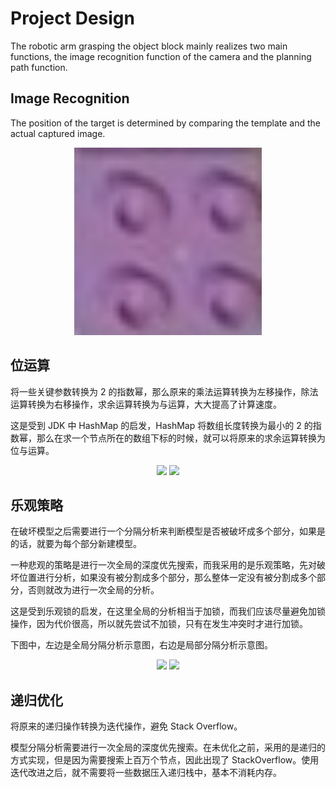 # Project Design

The robotic arm grasping the object block mainly realizes two main functions, the image recognition function of the camera and the planning path function.

## Image Recognition

The position of the target is determined by comparing the template and the actual captured image.

<div align="center">
    <img src="template.jpg" width="300px" display="inline"> 
</div>



## 位运算

将一些关键参数转换为 2 的指数幂，那么原来的乘法运算转换为左移操作，除法运算转换为右移操作，求余运算转换为与运算，大大提高了计算速度。

这是受到 JDK 中 HashMap 的启发，HashMap 将数组长度转换为最小的 2 的指数幂，那么在求一个节点所在的数组下标的时候，就可以将原来的求余运算转换为位与运算。

<div align="center">
    <img src="3.gif" width="300px" display="inline"> 
    <img src="4.png"  width="300px" display="inline">
</div>



## 乐观策略

在破坏模型之后需要进行一个分隔分析来判断模型是否被破坏成多个部分，如果是的话，就要为每个部分新建模型。

一种悲观的策略是进行一次全局的深度优先搜索，而我采用的是乐观策略，先对破坏位置进行分析，如果没有被分割成多个部分，那么整体一定没有被分割成多个部分，否则就改为进行一次全局的分析。

这是受到乐观锁的启发，在这里全局的分析相当于加锁，而我们应该尽量避免加锁操作，因为代价很高，所以就先尝试不加锁，只有在发生冲突时才进行加锁。

下图中，左边是全局分隔分析示意图，右边是局部分隔分析示意图。



<div align="center">
    <img src="1.gif" width="300px" display="inline"> 
    <img src="2.gif"  width="300px" display="inline">
</div>

## 递归优化

将原来的递归操作转换为迭代操作，避免 Stack Overflow。

模型分隔分析需要进行一次全局的深度优先搜索。在未优化之前，采用的是递归的方式实现，但是因为需要搜索上百万个节点，因此出现了 StackOverflow。使用迭代改进之后，就不需要将一些数据压入递归栈中，基本不消耗内存。


